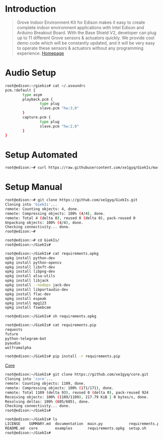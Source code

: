 # Introduction

> Grove Indoor Environment Kit for Edison makes it easy to create complete indoor environment applications with Intel Edison and Arduino Breakout Board. With the Base Shield V2, developer can plug up to 11 different Grove sensors & actuators quickly. We provide cool demo code which will be constantly updated, and it will be very easy to operate these sensors & actuators without any programming experience. [Homepage](http://www.seeedstudio.com/wiki/Grove_Indoor_Environment_Kit_for_Edison)

# Audio Setup

```sh
root@edison:~/giekis# cat ~/.asoundrc
pcm.!default {
        type asym
        playback.pcm {
                type plug
                slave.pcm "hw:3,0"
        }
        capture.pcm {
                type plug
                slave.pcm "hw:2,0"
        }
}
```

# Setup Automated

```sh
root@edison:~# curl https://raw.githubusercontent.com/xe1gyq/GiekIs/master/setup.sh -o - | sh
```

# Setup Manual

```sh
root@edison:~# git clone https://github.com/xe1gyq/GiekIs.git
Cloning into 'GiekIs'...
remote: Counting objects: 4, done.
remote: Compressing objects: 100% (4/4), done.
remote: Total 4 (delta 0), reused 0 (delta 0), pack-reused 0
Unpacking objects: 100% (4/4), done.
Checking connectivity... done.
root@edison:~# 
```

```sh
root@edison:~# cd GiekIs/
root@edison:~/GiekIs# 
```

```sh
root@edison:~/GiekIs# cat requirements.opkg
opkg install python-dev 
opkg install python-opencv
opkg install libxft-dev
opkg install libpng-dev 
opkg install alsa-utils 
opkg install libjack
opkg install --nodeps jack-dev 
opkg install libportaudio-dev
opkg install flac-dev
opkg install espeak 
opkg install mpg123
opkg install fswebcam
```

```sh
root@edison:~/GiekIs# sh requirements.opkg
```

```sh
root@edison:~/GiekIs# cat requirements.pip
requests                                                       
future
python-telegram-bot
pyaudio
wolframalpha
```

```sh
root@edison:~/GiekIs# pip install -r requirements.pip
```

[Core](https://xe1gyq.gitbooks.io/core/content/)

```sh
root@edison:~/GiekIs# git clone https://github.com/xe1gyq/core.git
Cloning into 'core'...
remote: Counting objects: 1109, done.
remote: Compressing objects: 100% (171/171), done.
remote: Total 1109 (delta 93), reused 0 (delta 0), pack-reused 924
Receiving objects: 100% (1109/1109), 217.79 KiB | 0 bytes/s, done.
Resolving deltas: 100% (605/605), done.
Checking connectivity... done.
root@edison:~/GiekIs#
```

```sh
root@edison:~/GiekIs# ls
LICENSE    SUMMARY.md  documentation  main.py            requirements.pip
README.md  core        examples       requirements.opkg  setup.sh
root@edison:~/GiekIs# 
```


